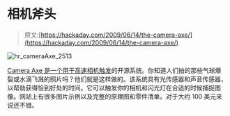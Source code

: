 # 相机斧头

> 原文:[https://hackaday.com/2009/06/14/the-camera-axe/](https://hackaday.com/2009/06/14/the-camera-axe/)

![hr_cameraAxe_2513](../Images/6f5fe923fee03f6b759c268589de753a.png "hr_cameraAxe_2513")

[Camera Axe 是一个用于高速相机触发](http://www.glacialwanderer.com/hobbyrobotics/?p=167)的开源系统。你知道人们拍的那些气球爆裂或水滴飞溅的照片吗？他们就是这样做的。该系统具有光传感器和声音传感器，以帮助获得恰到好处的时间。它可以触发你的相机和闪光灯在合适的时候捕捉图像。网站上有很多图片示例以及完整的原理图和零件清单。对于大约 100 美元来说还不错。
